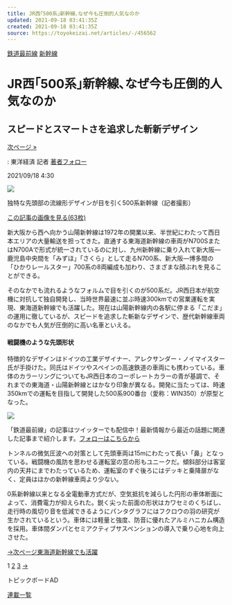 ```yaml
---
title: JR西｢500系｣新幹線､なぜ今も圧倒的人気なのか
updated: 2021-09-18 03:41:35Z
created: 2021-09-18 03:41:35Z
source: https://toyokeizai.net/articles/-/456562
---
```


[鉄道最前線](https://toyokeizai.net/list/genre/tetsudosaizensen)
[新幹線](https://toyokeizai.net/category/SHINKANSEN)

# JR西｢500系｣新幹線､なぜ今も圧倒的人気なのか

## スピードとスマートさを追求した斬新デザイン

 [次ページ »](https://toyokeizai.net/articles/-/456562?page=2)

  : 東洋経済 記者    [著者フォロー](https://id.toyokeizai.net/fm/?author_id=2986&author_name=%E6%A9%8B%E6%9D%91+%E5%AD%A3%E7%9C%9F&referer=%2Farticles%2F-%2F456562)

2021/09/18 4:30

![](https://tk.ismcdn.jp/mwimgs/2/6/1140/img_26bedbac48d54f1feafe2bdd04151dc1590061.jpg)

独特な先頭部の流線形デザインが目を引く500系新幹線（記者撮影）

[この記事の画像を見る(63枚)](https://toyokeizai.net/articles/photo/456562)

新大阪から西へ向かう山陽新幹線は1972年の開業以来、半世紀にわたって西日本エリアの大量輸送を担ってきた。直通する東海道新幹線の車両がN700SまたはN700Aで形式が統一されているのに対し、九州新幹線に乗り入れて新大阪―鹿児島中央間を「みずほ」「さくら」として走るN700系、新大阪―博多間の「ひかりレールスター」700系の8両編成も加わり、さまざまな顔ぶれを見ることができる。

そのなかでも流れるようなフォルムで目を引くのが500系だ。JR西日本が航空機に対抗して独自開発し、当時世界最速に並ぶ時速300kmでの営業運転を実現、東海道新幹線でも活躍した。現在は山陽新幹線内の各駅に停まる「こだま」の運用に徹しているが、スピードを追求した斬新なデザインで、歴代新幹線車両のなかでも人気が圧倒的に高い名車といえる。

#### 戦闘機のような先頭形状

特徴的なデザインはドイツの工業デザイナー、アレクサンダー・ノイマイスター氏が手掛けた。同氏はドイツやスペインの高速鉄道の車両にも携わっている。車体のカラーリングについてもJR西日本のコーポレートカラーの青が基調で、それまでの東海道・山陽新幹線とはかなり印象が異なる。開発に当たっては、時速350kmでの運転を目指して開発した500系900番台（愛称：WIN350）が原型となった。

[![](https://tk.ismcdn.jp/mwimgs/b/d/600/img_bda5375d76cd79df2f3a3d04a4ae750b307072.jpg)](https://twitter.com/Toyokeizai_rail)

「鉄道最前線」の記事はツイッターでも配信中！最新情報から最近の話題に関連した記事まで紹介します。[フォローはこちらから](https://twitter.com/toyokeizai_rail)

トンネルの微気圧波への対策として先頭車両は15mにわたって長い「鼻」となっている。戦闘機の風防を思わせる運転室の窓の形もユニークだ。傾斜部分は客室内の天井にまでわたっているため、運転室のすぐ後ろにはデッキと乗降扉がなく、定員はほかの新幹線車両より少ない。

0系新幹線以来となる全電動車方式だが、空気抵抗を減らした円形の車体断面によって、消費電力が抑えられた。鋭く尖った前面の形状はカワセミのくちばし、走行時の風切り音を低減できるようにパンタグラフにはフクロウの羽の研究が生かされているという。車体には軽量と強度、防音に優れたアルミハニカム構造を採用。車体間ダンパとセミアクティブサスペンションの導入で乗り心地を向上させた。

[→次ページ東海道新幹線でも活躍](https://toyokeizai.net/articles/-/456562?page=2)

 1  [2](https://toyokeizai.net/articles/-/456562?page=2)  [3](https://toyokeizai.net/articles/-/456562?page=3)  [→](https://toyokeizai.net/articles/-/456562?page=2)

トピックボードAD

[連載一覧](https://toyokeizai.net/list/columns)